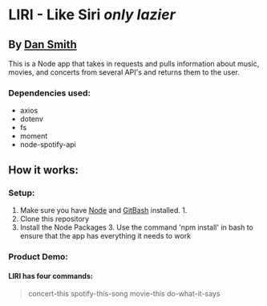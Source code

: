 # LIRI - Like Siri **_only lazier_**
## By [Dan Smith](https://kentarosmith.github.io/)
This is a Node app that takes in requests and pulls information about music, movies, and concerts from several API's and returns them to the user.


### Dependencies used:
* axios
* dotenv
* fs
* moment
* node-spotify-api

## How it works:

### Setup:
1. Make sure you have [Node](https://nodejs.org/en/) and [GitBash](https://gitforwindows.org/) installed.
   1. 
2. Clone this repository
3. Install the Node Packages 
   3. Use the command 'npm install' in bash to ensure that the app has everything it needs to work

### Product Demo:
#### LIRI has four commands:
>concert-this 
>spotify-this-song
>movie-this
>do-what-it-says
